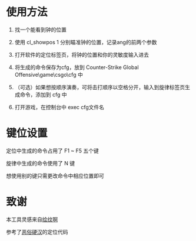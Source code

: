 # 使用方法
1. 找一个能看到钟的位置

2. 使用 cl_showpos 1 分别瞄准钟的位置，记录ang的前两个参数

3. 打开软件的定位标签页，将钟的位置和你的灵敏度输入进去

4. 将生成的命令保存为cfg，放到 Counter-Strike Global Offensive\game\csgo\cfg 中

5. （可选）如果想按顺序演奏，可将击打顺序以空格分开，输入到旋律标签页生成命令，添加到 cfg 中

6. 打开游戏，在控制台中 exec cfg文件名

# 键位设置
定位中生成的命令占用了 F1 ~ F5 五个键

旋律中生成的命令使用了 N 键

想使用别的键只需更改命令中相应位置即可

# 致谢
本工具灵感来自[绘纹啊](https://www.bilibili.com/video/BV1TqpoesEe8)

参考了[恶俗硬汉](https://space.bilibili.com/393111255)的定位代码